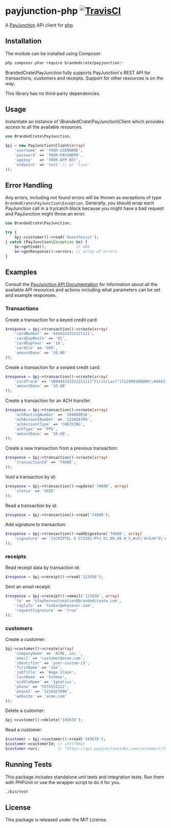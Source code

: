 # payjunction-php [![TravisCI][travis-img-url]][travis-ci-url]
[travis-img-url]: https://travis-ci.org/brandedcrate/payjunction-php.svg?branch=master
[travis-ci-url]: http://travis-ci.org/brandedcrate/payjunction-php

A [PayJunction](https://www.payjunction.com/) API client for [php](http://http://php.net/)


Installation
------------

The module can be installed using Composer:

```bash
php composer.phar require brandedcrate/payjunction:*
```

BrandedCrate\PayJunction fully supports PayJunction's REST API for
transactions, customers and receipts. Support for other resources is on the
way.

This library has no third-party dependencies.

Usage
------------

Instantiate an instance of \BrandedCrate\PayJunction\Client which provides
access to all the available resources.

```php
use BrandedCrate\PayJunction;

$pj = new PayJunction\Client(array(
    'username' => 'YOUR-USERNAME',
    'password' => 'YOUR-PASSWORD',
    'appkey'   => 'YOUR-APP-KEY',
    'endpoint' => 'test' // or 'live'
));
```

Error Handling
--------------

Any errors, including not found errors will be thrown as exceptions of type
`BrandedCrate\PayJunction\Exception`. Generally, you should wrap each
PayJunction call in a try/catch block because you might have a bad request and
PayJunction might throw an error.

```php
use BrandedCrate\PayJunction;

try {
    $pj->customer()->read('doesntexist');
} catch (PayJunction\Exception $e) {
    $e->getCode();             // 404
    $e->getResponse()->errors; // array of errors
}
```

Examples
------------
Consult the [PayJunction API
Documentation](https://developer.payjunction.com/documentation/) for
information about all the available API resources and actions including what
parameters can be set and example responses.

### Transactions
Create a transaction for a keyed credit card:

```php
$response = $pj->transaction()->create(array(
    'cardNumber' => '4444333322221111',
    'cardExpMonth' => '01',
    'cardExpYear' => '18',
    'cardCvv' => '999',
    'amountBase' => '10.00'
));
```

Create a transaction for a swiped credit card:

```php
$response = $pj->transaction()->create(array(
    'cardTrack' => '%B4444333322221111^First/Last^1712980100000?;4444333322221111=1712980100000?',
    'amountBase' => '10.00'
));
```

Create a transaction for an ACH transfer:

```php
$response = $pj->transaction()->create(array(
    'achRoutingNumber' => '104000016',
    'achAccountNumber' => '123456789',
    'achAccountType' => 'CHECKING',
    'achType' => 'PPD',
    'amountBase' => '10.00',
));
```

Create a new transaction from a previous transaction:

```php
$response = $pj->transaction()->create(array(
    'transactionId' => '74600',
));
```

Void a transaction by id:

```php
$response = $pj->transaction()->update('74600', array(
    'status' => 'VOID'
));
```

Read a transaction by id:

```php
$response = $pj->transaction()->read('74600');
```

Add signature to transaction:

```php
$response = $pj->transaction()->addSignature('74600', array(
    'signature' => '}SCRIPTEL A ST1501-PYJ 01.00.08 #_5,#<5\'#<5z#"5\'#"5=#"6t#"7m#<7/#>8,#:9\'#+a\'#|b\'$Mcz$Mdv$Meo$Me\'$Mfm$Mfq$Mfr$Mfq$Me[$New$Od-$Pc[$Qco$Sbr$Uat$W9t$Z8v$>7z$+6=%M6w%Q6q%T6n%V6o%Y6s%"6\'%_7o%?7,%+8s%{8[%|9z^Maq^Na-^Nbp^Obv^Obx^Oby^Obv^Pbq^Qa/^Rau^Sam^U9-^V9x^Y9v^"9u^>9v^+9x&M9,&Q9=&Uao&Zat&>ay&{a-*Pa/*Ta/*Xa-*<az*?as*|9[(O9w(R8=(U8r(X7,(Z7q("6/(<6z(<6w("6u("6t(Z6t(Y6t(X6v(W6\'(U7m(R7\'(P8u(M9q*|9[*{ay*|a\(Mbt(Pby(Sbz(Wbx("bs(?a[({axAO9\AS9xAV9nAY8-A"8xA_8wA>8yA?8/A?9rA?9/A?awA>boA<b/AZcyAWdsARemAMe/(?fx(Zgo(Tgx(Pg-*|g-*?gz*_gr*"f;*Yfr*Ye\'*Zd\*<dv*?c[*|cz(Pct(Vcr(<cs({cuAQcxAXcyA>czBMcxBTcvBYcrB>cmB|b.CQbvCUbmCXa\'C<aoC?9\'C+9nC|8yDM7\DM7wDM6[DM6xDM6qC|5[C{5/C+5.C:5=C>6qC_6,C<7qC<7.C_8rC_8.C>9sC?9;C+awC{bmDMbzDPcmDScvDVc-DYc[D<doD>dsD:dxD{d-D{d[D|etD{e.D:frD>f-D"gqDWgyDSg;DMhmC>hnCYg\CUg-CQgtCNf;CMfqCMevCNd-CQdoCTc\'CXctC<cpC+cmDPb[DVb[D<b\D|coERcrEXcuE>cyFMc-FSc[FXdqF_dtF+dvGOdvGRdrGVdoGYc;G<cxG?cpG+b.G{btG|a/G|asG|9.G{9rG:8;G>8xGZ8sGW8qGS8qGO8sF:8yF"8[FV9xFRaoFOa/FNbxFMcpFMc.FNdtFQd/FTerFXe\'F<e\F+fqGOfuGTfvGYftG>fpG|e[HPe\'HSeuHWenHZd.H_dwH:dqH|c\IOc;IRc.IVc-IYc.I_c;I:c[I|doJOdrJRdvJUdzJXd/J"enJ_euJ:e\'J|e[KOfrKRfwKUfzKWf,KXf-KWf-KVf,KSf\'KOfzJ:fyJYfxJRfxI+fyIYfzIQfzH+fzHZfxHVfvHSfsHQfqHPfoHPfmHPe[HQe/HRe\'HTewHVerHZenH>d=IMd-ISdzIYdxI?dxJNdxJSdzJWd-J"d=J>eoJ:etJ{ezJ|e/KNe\KOfqKPftKQfvKRfxKSfyKTfxKVfvKWftKWfrKXfq ]');
));
```

### receipts
Read receipt data by transaction id:

```php
$response = $pj->receipt()->read('123456');
```

Sent an email receipt:

```php
$response = $pj->receipt()->email('123456', array(
    'to' => 'stephen+automation@brandedcreate.com',
    'replyTo' => 'foobar@whatever.com',
    'requestSignature' => 'true'
));
```

### customers

Create a customer:

```php
$pj->customer()->create(array(
    'companyName' => 'ACME, inc.',
    'email' => 'customer@acme.com',
    'identifier' => 'your-custom-id',
    'firstName' => 'Joe',
    'jobTitle' => 'Wage Slave',
    'lastName' => 'Schmoe',
    'middleName' => 'Ignatius',
    'phone' => '5555551212',
    'phone2' => '1234567890',
    'website' => 'acme.com'
));
```

Delete a customer:

```php
$pj->customer()->delete('345678');
```

Read a customer:

```php
$customer = $pj->customer()->read('345678');
$customer->customerId; // int(7902)
$customer->uri;        // "https://api.payjunctionlabs.com/customers/7902"
```

## Running Tests

This package includes standalone unit tests and integration tests. Run them
with PHPUnit or use the wrapper script to do it for you.

```bash
./bin/test
```

## License

This package is released under the MIT License.
